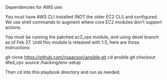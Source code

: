 Dependencies for AWS use:

You must have AWS CLI installed (NOT the older EC2 CLI) and configured.  We use shell commands to augment where core EC2 modules don't support actions.

You must be running the patched ec2_vps module, and using devel branch as of Feb 27.  Until this module is released with 1.5, here are those instructions:

git clone https://github.com/risaacson/ansible.git
cd ansible
git checkout dfed_vpc
source /hacking/env-setup

Then cd into this playbook directory and run as needed.